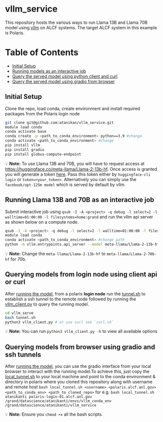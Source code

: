 # vllm_service
This repository hosts the various ways to run Llama 13B and Llama 70B model using [vllm](https://vllm.readthedocs.io/en/latest/) on ALCF systems. The target ALCF system in this example is Polaris. 

# Table of Contents

* [Initial Setup](#initial-setup)
* [Running models as an interactive job](#running-llama-13b-and-70b-as-an-interactive-job)
* [Query the served model using python client and curl](#querying-models-from-login-node-using-client-api-or-curl)
* [Query the served model using gradio from browser](#querying-models-from-browser-using-gradio-and-ssh-tunnels)

## Initial Setup

Clone the repo, load conda, create environment and install required packages from the Polaris login node

```bash
git clone git@github.com:atanikan/vllm_service.git
module load conda
conda activate base
conda create -p <path_to_conda_environment> python==3.9 #change
conda activate <path_to_conda_environment> #change
pip install vllm
pip install gradio
pip install globus-compute-endpoint 
```

:bulb: **Note:**  To use Llama 13B and 70B, you will have to request access at https://huggingface.co/meta-llama/Llama-2-13b-hf. Once access is granted you will generate a token [here](https://huggingface.co/settings/tokens). Pass this token either by `huggingface-cli login` or `token=<your_token>`. Alternatively you can simply use the `facebook/opt-125m model` which is served by default by vllm.

## Running Llama 13B and 70B as an interactive job

Submit interactive job using `qsub -I -A <project> -q debug -l select=2 -l walltime=01:00:00 -l filesystems=home:grand` and run the vllm api server as shown below on a compute node.

```bash
qsub -I -A <project> -q debug -l select=2 -l walltime=01:00:00 -l filesystems=home:grand
module load conda
conda activate <path_to_conda_environment> #change path
python -m vllm.entrypoints.api_server --model meta-llama/Llama-2-13b-hf --download-dir <save model path> # for the default facebook/opt-125m model just run python -m vllm.entrypoints.api_server
```

:bulb: **Note:** Change the `meta-llama/Llama-2-13b-hf` to `meta-llama/Llama-2-70b-hf` for 70b.

## Querying models from login node using client api or curl

After [running the model](#running-llama-13b-and-70b-as-an-interactive-job), from a polaris **login node** run the [tunnel.sh](vllm_serve/tunnel.sh) to establish a ssh tunnel to the remote node followed by running the [vllm_client.py](vllm_serve/vllm_client.py) to query the running model.

```bash
cd vllm_serve
bash tunnel.sh
python3 vllm_client.py # or use curl see `curl.sh`
```

:bulb: **Note:** You can run `python3 vllm_client.py -h` to view all available options

## Querying models from browser using gradio and ssh tunnels

After [running the model](#running-llama-13b-and-70b-as-an-interactive-job), you can use the gradio interface from your local browser to interact with the running model.To achieve this, just copy the [local_tunnel.sh](vllm_serve/local_tunnel.sh) to your local machine and point to the conda environment & directory in polaris where you cloned this repository along with username and remote host `bash local_tunnel.sh <username> <polaris.alcf.anl.gov> <path_to_conda_env> <path_to cloned_repo>` for e.g. `bash local_tunnel.sh atanikanti polaris-login-01.alcf.anl.gov /grand/datascience/atanikanti/envs/vllm_conda_env /grand/datascience/atanikanti/vllm_service`

:bulb: **Note:** Ensure you `chmod +x` all the bash scripts. 

